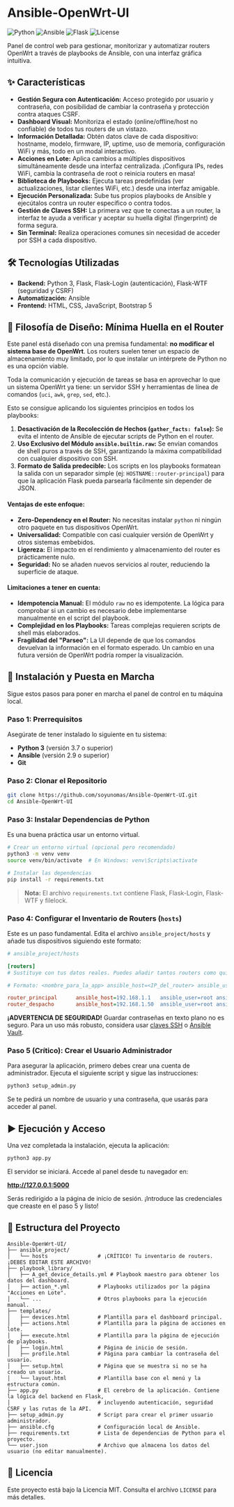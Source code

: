 # Ansible-OpenWrt-UI

![Python](https://img.shields.io/badge/Python-3.7+-blue.svg) ![Ansible](https://img.shields.io/badge/Ansible-2.9+-red.svg) ![Flask](https://img.shields.io/badge/Flask-2.0+-lightgrey.svg) ![License](https://img.shields.io/badge/License-MIT-green.svg)

Panel de control web para gestionar, monitorizar y automatizar routers OpenWrt a través de playbooks de Ansible, con una interfaz gráfica intuitiva.

## ✨ Características

*   **Gestión Segura con Autenticación:** Acceso protegido por usuario y contraseña, con posibilidad de cambiar la contraseña y protección contra ataques CSRF.
*   **Dashboard Visual:** Monitoriza el estado (online/offline/host no confiable) de todos tus routers de un vistazo.
*   **Información Detallada:** Obtén datos clave de cada dispositivo: hostname, modelo, firmware, IP, uptime, uso de memoria, configuración WiFi y más, todo en un modal interactivo.
*   **Acciones en Lote:** Aplica cambios a múltiples dispositivos simultáneamente desde una interfaz centralizada. ¡Configura IPs, redes WiFi, cambia la contraseña de root o reinicia routers en masa!
*   **Biblioteca de Playbooks:** Ejecuta tareas predefinidas (ver actualizaciones, listar clientes WiFi, etc.) desde una interfaz amigable.
*   **Ejecución Personalizada:** Sube tus propios playbooks de Ansible y ejecútalos contra un router específico o contra todos.
*   **Gestión de Claves SSH:** La primera vez que te conectas a un router, la interfaz te ayuda a verificar y aceptar su huella digital (fingerprint) de forma segura.
*   **Sin Terminal:** Realiza operaciones comunes sin necesidad de acceder por SSH a cada dispositivo.

## 🛠️ Tecnologías Utilizadas

*   **Backend:** Python 3, Flask, Flask-Login (autenticación), Flask-WTF (seguridad y CSRF)
*   **Automatización:** Ansible
*   **Frontend:** HTML, CSS, JavaScript, Bootstrap 5

## 🧠 Filosofía de Diseño: Mínima Huella en el Router

Este panel está diseñado con una premisa fundamental: **no modificar el sistema base de OpenWrt**. Los routers suelen tener un espacio de almacenamiento muy limitado, por lo que instalar un intérprete de Python no es una opción viable.

Toda la comunicación y ejecución de tareas se basa en aprovechar lo que un sistema OpenWrt ya tiene: un servidor SSH y herramientas de línea de comandos (`uci`, `awk`, `grep`, `sed`, etc.).

Esto se consigue aplicando los siguientes principios en todos los playbooks:

1.  **Desactivación de la Recolección de Hechos (`gather_facts: false`):** Se evita el intento de Ansible de ejecutar scripts de Python en el router.
2.  **Uso Exclusivo del Módulo `ansible.builtin.raw`:** Se envían comandos de shell puros a través de SSH, garantizando la máxima compatibilidad con cualquier dispositivo con SSH.
3.  **Formato de Salida predecible:** Los scripts en los playbooks formatean la salida con un separador simple (ej: `HOSTNAME::router-principal`) para que la aplicación Flask pueda parsearla fácilmente sin depender de JSON.

#### Ventajas de este enfoque:

*   **Zero-Dependency en el Router:** No necesitas instalar `python` ni ningún otro paquete en tus dispositivos OpenWrt.
*   **Universalidad:** Compatible con casi cualquier versión de OpenWrt y otros sistemas embebidos.
*   **Ligereza:** El impacto en el rendimiento y almacenamiento del router es prácticamente nulo.
*   **Seguridad:** No se añaden nuevos servicios al router, reduciendo la superficie de ataque.

#### Limitaciones a tener en cuenta:

*   **Idempotencia Manual:** El módulo `raw` no es idempotente. La lógica para comprobar si un cambio es necesario debe implementarse manualmente en el script del playbook.
*   **Complejidad en los Playbooks:** Tareas complejas requieren scripts de shell más elaborados.
*   **Fragilidad del "Parseo":** La UI depende de que los comandos devuelvan la información en el formato esperado. Un cambio en una futura versión de OpenWrt podría romper la visualización.

## 🚀 Instalación y Puesta en Marcha

Sigue estos pasos para poner en marcha el panel de control en tu máquina local.

### Paso 1: Prerrequisitos

Asegúrate de tener instalado lo siguiente en tu sistema:
*   **Python 3** (versión 3.7 o superior)
*   **Ansible** (versión 2.9 o superior)
*   **Git**

### Paso 2: Clonar el Repositorio

```bash
git clone https://github.com/soyunomas/Ansible-OpenWrt-UI.git
cd Ansible-OpenWrt-UI
```

### Paso 3: Instalar Dependencias de Python

Es una buena práctica usar un entorno virtual.
```bash
# Crear un entorno virtual (opcional pero recomendado)
python3 -m venv venv
source venv/bin/activate  # En Windows: venv\Scripts\activate

# Instalar las dependencias
pip install -r requirements.txt
```
> **Nota:** El archivo `requirements.txt` contiene Flask, Flask-Login, Flask-WTF y filelock.

### Paso 4: Configurar el Inventario de Routers (`hosts`)

Este es un paso fundamental. Edita el archivo `ansible_project/hosts` y añade tus dispositivos siguiendo este formato:

```ini
# ansible_project/hosts

[routers]
# Sustituye con tus datos reales. Puedes añadir tantos routers como quieras.

# Formato: <nombre_para_la_app> ansible_host=<IP_del_router> ansible_user=<usuario> ansible_ssh_pass=<contraseña>

router_principal      ansible_host=192.168.1.1   ansible_user=root ansible_ssh_pass=tu_password_seguro
router_despacho       ansible_host=192.168.1.50  ansible_user=root ansible_ssh_pass=otra_password
```

**¡ADVERTENCIA DE SEGURIDAD!**
Guardar contraseñas en texto plano no es seguro. Para un uso más robusto, considera usar [claves SSH](https://docs.ansible.com/ansible/latest/user_guide/connection_details.html#setting-the-remote-user-and-password) o [Ansible Vault](https://docs.ansible.com/ansible/latest/user_guide/vault.html).

### Paso 5 (Crítico): Crear el Usuario Administrador

Para asegurar la aplicación, primero debes crear una cuenta de administrador. Ejecuta el siguiente script y sigue las instrucciones:

```bash
python3 setup_admin.py
```
Se te pedirá un nombre de usuario y una contraseña, que usarás para acceder al panel.

## ▶️ Ejecución y Acceso

Una vez completada la instalación, ejecuta la aplicación:

```bash
python3 app.py
```

El servidor se iniciará. Accede al panel desde tu navegador en:

**http://127.0.0.1:5000**

Serás redirigido a la página de inicio de sesión. ¡Introduce las credenciales que creaste en el paso 5 y listo!

## 📁 Estructura del Proyecto

```
Ansible-OpenWrt-UI/
├── ansible_project/
│   └── hosts                # ¡CRÍTICO! Tu inventario de routers. ¡DEBES EDITAR ESTE ARCHIVO!
├── playbook_library/
│   ├── A_get_device_details.yml # Playbook maestro para obtener los datos del dashboard.
│   ├── action_*.yml         # Playbooks utilizados por la página "Acciones en Lote".
│   └── ...                  # Otros playbooks para la ejecución manual.
├── templates/
│   ├── devices.html         # Plantilla para el dashboard principal.
│   ├── actions.html         # Plantilla para la página de acciones en lote.
│   ├── execute.html         # Plantilla para la página de ejecución de playbooks.
│   ├── login.html           # Página de inicio de sesión.
│   ├── profile.html         # Página para cambiar la contraseña del usuario.
│   ├── setup.html           # Página que se muestra si no se ha creado un usuario.
│   └── layout.html          # Plantilla base con el menú y la estructura común.
├── app.py                   # El cerebro de la aplicación. Contiene la lógica del backend en Flask,
│                            # incluyendo autenticación, seguridad CSRF y las rutas de la API.
├── setup_admin.py           # Script para crear el primer usuario administrador.
├── ansible.cfg              # Configuración local de Ansible.
├── requirements.txt         # Lista de dependencias de Python para el proyecto.
└── user.json                # Archivo que almacena los datos del usuario (no editar manualmente).
```

## 📄 Licencia

Este proyecto está bajo la Licencia MIT. Consulta el archivo `LICENSE` para más detalles.
